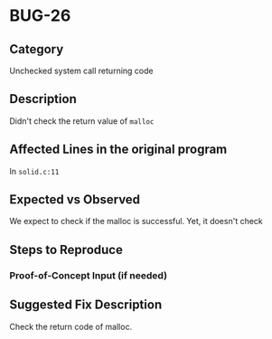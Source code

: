 # BUG-26
## Category
Unchecked system call returning code

## Description
Didn't check the return value of `malloc`

## Affected Lines in the original program
In `solid.c:11` 

## Expected vs Observed
We expect to check if the malloc is successful. Yet, it doesn't check
## Steps to Reproduce

### Proof-of-Concept Input (if needed)


## Suggested Fix Description
Check the return code of malloc.